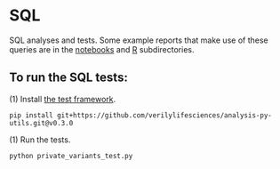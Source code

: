 # SQL

SQL analyses and tests. Some example reports that make use of these queries are in the [notebooks](../notebooks) and [R](../R) subdirectories.

## To run the SQL tests:

(1) Install [the test framework](https://github.com/verilylifesciences/analysis-py-utils).
```
pip install git+https://github.com/verilylifesciences/analysis-py-utils.git@v0.3.0
```

(1) Run the tests.
```
python private_variants_test.py
```

